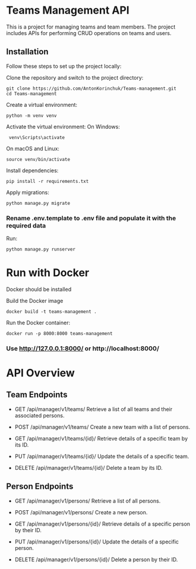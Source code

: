 # Teams Management API

This is a project for managing teams and team members. The project includes APIs for performing CRUD operations on teams and users.

## Installation
Follow these steps to set up the project locally:

Clone the repository and switch to the project directory:
```shell
git clone https://github.com/AntonKorinchuk/Teams-management.git
cd Teams-management
```

Create a virtual environment:
```shell
python -m venv venv
```

Activate the virtual environment:
On Windows:
```shell
 venv\Scripts\activate
 ```
On macOS and Linux:
```shell
source venv/bin/activate
```

Install dependencies:
```shell
pip install -r requirements.txt
```

Apply migrations:
```shell
python manage.py migrate
```

### Rename .env.template to .env file and populate it with the required data


Run:
```shell
python manage.py runserver
```
# Run with Docker
Docker should be installed

Build the Docker image
```shell
docker build -t teams-management .
```

Run the Docker container:
```shell
docker run -p 8000:8000 teams-management
```

### Use http://127.0.0.1:8000/ or http://localhost:8000/ 

# API Overview
## Team Endpoints

- GET /api/manager/v1/teams/
Retrieve a list of all teams and their associated persons.

- POST /api/manager/v1/teams/
Create a new team with a list of persons.

- GET /api/manager/v1/teams/{id}/
Retrieve details of a specific team by its ID.

- PUT /api/manager/v1/teams/{id}/
Update the details of a specific team.

- DELETE /api/manager/v1/teams/{id}/
Delete a team by its ID.

## Person Endpoints
- GET /api/manager/v1/persons/
Retrieve a list of all persons.

- POST /api/manager/v1/persons/
Create a new person.

- GET /api/manager/v1/persons/{id}/
Retrieve details of a specific person by their ID.

- PUT /api/manager/v1/persons/{id}/
Update the details of a specific person.

- DELETE /api/manager/v1/persons/{id}/
Delete a person by their ID.
